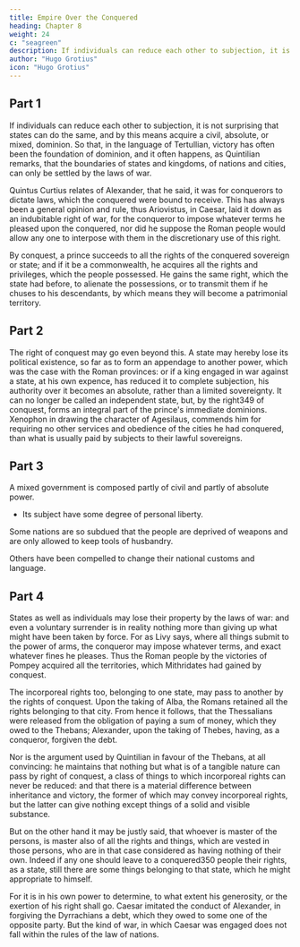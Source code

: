 ```yaml
---
title: Empire Over the Conquered
heading: Chapter 8
weight: 24
c: "seagreen"
description: If individuals can reduce each other to subjection, it is not surprising that states can do the same, and by this means acquire a civil, absolute, or mixed, dominion
author: "Hugo Grotius"
icon: "Hugo Grotius"
---
```



<!-- Civil and sovereign jurisdiction acquired by conquest—Effects of such acquisition—Absolute power or mixed power gained by conquest—Incorporeal rights acquired in the same manner—Thessalian bond considered. -->


## Part 1

If individuals can reduce each other to subjection, it is not surprising that states can do the same, and by this means acquire a civil, absolute, or mixed, dominion. So that, in the language of Tertullian, victory has often been the foundation of dominion, and it often happens, as Quintilian remarks, that the boundaries of states and kingdoms, of nations and cities, can only be settled by the laws of war.

Quintus Curtius relates of Alexander, that he said, it was for conquerors to dictate laws, which the conquered were bound to receive. This has always been a general opinion and rule, thus Ariovistus, in Caesar, laid it down as an indubitable right of war, for the conqueror to impose whatever terms he pleased upon the conquered, nor did he suppose the Roman people would allow any one to interpose with them in the discretionary use of this right.

By conquest, a prince succeeds to all the rights of the conquered sovereign or state; and if it be a commonwealth, he acquires all the rights and privileges, which the people possessed. He gains the same right, which the state had before, to alienate the possessions, or to transmit them if he chuses to his descendants, by which means they will become a patrimonial territory.


## Part 2

The right of conquest may go even beyond this. A state may hereby lose its political existence, so far as to form an appendage to another power, which was the case with the Roman provinces: or if a king engaged in war against a state, at his own expence, has reduced it to complete subjection, his authority over it becomes an absolute, rather than a limited sovereignty. It can no longer be called an independent state, but, by the right349 of conquest, forms an integral part of the prince's immediate dominions. Xenophon in drawing the character of Agesilaus, commends him for requiring no other services and obedience of the cities he had conquered, than what is usually paid by subjects to their lawful sovereigns.


## Part 3

A mixed government is composed partly of civil and partly of absolute power. 
- Its subject have some degree of personal liberty.

Some nations are so subdued that the people are deprived of weapons and are only allowed to keep tools of husbandry.

Others have been compelled to change their national customs and language.


## Part 4

States as well as individuals may lose their property by the laws of war: and even a voluntary surrender is in reality nothing more than giving up what might have been taken by force. For as Livy says, where all things submit to the power of arms, the conqueror may impose whatever terms, and exact whatever fines he pleases. Thus the Roman people by the victories of Pompey acquired all the territories, which Mithridates had gained by conquest.

The incorporeal rights too, belonging to one state, may pass to another by the rights of conquest. Upon the taking of Alba, the Romans retained all the rights belonging to that city. From hence it follows, that the Thessalians were released from the obligation of paying a sum of money, which they owed to the Thebans; Alexander, upon the taking of Thebes, having, as a conqueror, forgiven the debt. 

Nor is the argument used by Quintilian in favour of the Thebans, at all convincing: he maintains that nothing but what is of a tangible nature can pass by right of conquest, a class of things to which incorporeal rights can never be reduced: and that there is a material difference between inheritance and victory, the former of which may convey incorporeal rights, but the latter can give nothing except things of a solid and visible substance.

But on the other hand it may be justly said, that whoever is master of the persons, is master also of all the rights and things, which are vested in those persons, who are in that case considered as having nothing of their own. Indeed if any one should leave to a conquered350 people their rights, as a state, still there are some things belonging to that state, which he might appropriate to himself. 

For it is in his own power to determine, to what extent his generosity, or the exertion of his right shall go. Caesar imitated the conduct of Alexander, in forgiving the Dyrrachians a debt, which they owed to some one of the opposite party. But the kind of war, in which Caesar was engaged does not fall within the rules of the law of nations.


